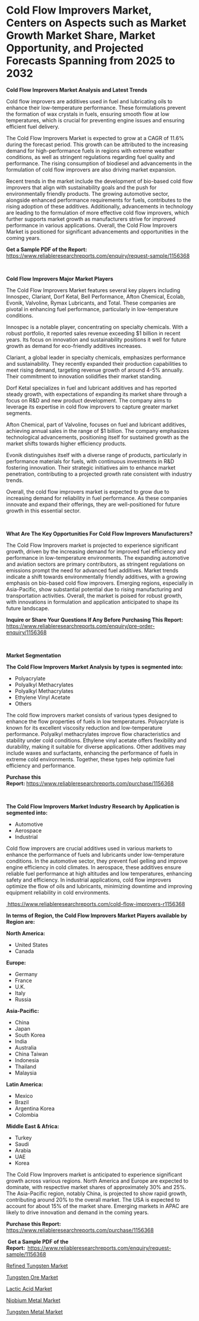 <p><h1>Cold Flow Improvers Market, Centers on Aspects such as Market Growth Market Share, Market Opportunity, and Projected Forecasts Spanning from 2025 to 2032</h1></p><p><strong>Cold Flow Improvers Market Analysis and Latest Trends</strong></p>
<p><p>Cold flow improvers are additives used in fuel and lubricating oils to enhance their low-temperature performance. These formulations prevent the formation of wax crystals in fuels, ensuring smooth flow at low temperatures, which is crucial for preventing engine issues and ensuring efficient fuel delivery.</p><p>The Cold Flow Improvers Market is expected to grow at a CAGR of 11.6% during the forecast period. This growth can be attributed to the increasing demand for high-performance fuels in regions with extreme weather conditions, as well as stringent regulations regarding fuel quality and performance. The rising consumption of biodiesel and advancements in the formulation of cold flow improvers are also driving market expansion.</p><p>Recent trends in the market include the development of bio-based cold flow improvers that align with sustainability goals and the push for environmentally friendly products. The growing automotive sector, alongside enhanced performance requirements for fuels, contributes to the rising adoption of these additives. Additionally, advancements in technology are leading to the formulation of more effective cold flow improvers, which further supports market growth as manufacturers strive for improved performance in various applications. Overall, the Cold Flow Improvers Market is positioned for significant advancements and opportunities in the coming years.</p></p>
<p><strong>Get a Sample PDF of the Report:&nbsp;</strong> <a href="https://www.reliableresearchreports.com/enquiry/request-sample/1156368?utm_campaign=38&utm_medium=2&utm_source=Github&utm_content=ia&utm_term=30012025&utm_id=cold-flow-improvers">https://www.reliableresearchreports.com/enquiry/request-sample/1156368</a></p>
<p>&nbsp;</p>
<p><strong>Cold Flow Improvers Major Market Players</strong></p>
<p><p>The Cold Flow Improvers Market features several key players including Innospec, Clariant, Dorf Ketal, Bell Performance, Afton Chemical, Ecolab, Evonik, Valvoline, Rymax Lubricants, and Total. These companies are pivotal in enhancing fuel performance, particularly in low-temperature conditions.</p><p>Innospec is a notable player, concentrating on specialty chemicals. With a robust portfolio, it reported sales revenue exceeding $1 billion in recent years. Its focus on innovation and sustainability positions it well for future growth as demand for eco-friendly additives increases.</p><p>Clariant, a global leader in specialty chemicals, emphasizes performance and sustainability. They recently expanded their production capabilities to meet rising demand, targeting revenue growth of around 4-5% annually. Their commitment to innovation solidifies their market standing.</p><p>Dorf Ketal specializes in fuel and lubricant additives and has reported steady growth, with expectations of expanding its market share through a focus on R&D and new product development. The company aims to leverage its expertise in cold flow improvers to capture greater market segments.</p><p>Afton Chemical, part of Valvoline, focuses on fuel and lubricant additives, achieving annual sales in the range of $1 billion. The company emphasizes technological advancements, positioning itself for sustained growth as the market shifts towards higher efficiency products.</p><p>Evonik distinguishes itself with a diverse range of products, particularly in performance materials for fuels, with continuous investments in R&D fostering innovation. Their strategic initiatives aim to enhance market penetration, contributing to a projected growth rate consistent with industry trends.</p><p>Overall, the cold flow improvers market is expected to grow due to increasing demand for reliability in fuel performance. As these companies innovate and expand their offerings, they are well-positioned for future growth in this essential sector.</p></p>
<p>&nbsp;</p>
<p><strong>What Are The Key Opportunities For Cold Flow Improvers Manufacturers?</strong></p>
<p><p>The Cold Flow Improvers market is projected to experience significant growth, driven by the increasing demand for improved fuel efficiency and performance in low-temperature environments. The expanding automotive and aviation sectors are primary contributors, as stringent regulations on emissions prompt the need for advanced fuel additives. Market trends indicate a shift towards environmentally friendly additives, with a growing emphasis on bio-based cold flow improvers. Emerging regions, especially in Asia-Pacific, show substantial potential due to rising manufacturing and transportation activities. Overall, the market is poised for robust growth, with innovations in formulation and application anticipated to shape its future landscape.</p></p>
<p><strong>Inquire or Share Your Questions If Any Before Purchasing This Report:</strong> <a href="https://www.reliableresearchreports.com/enquiry/pre-order-enquiry/1156368?utm_campaign=38&utm_medium=2&utm_source=Github&utm_content=ia&utm_term=30012025&utm_id=cold-flow-improvers">https://www.reliableresearchreports.com/enquiry/pre-order-enquiry/1156368</a></p>
<p>&nbsp;</p>
<p><strong>Market Segmentation</strong></p>
<p><strong>The Cold Flow Improvers Market Analysis by types is segmented into:</strong></p>
<p><ul><li>Polyacrylate</li><li>Polyalkyl Methacrylates</li><li>Polyalkyl Methacrylates</li><li>Ethylene Vinyl Acetate</li><li>Others</li></ul></p>
<p><p>The cold flow improvers market consists of various types designed to enhance the flow properties of fuels in low temperatures. Polyacrylate is known for its excellent viscosity reduction and low-temperature performance. Polyalkyl methacrylates improve flow characteristics and stability under cold conditions. Ethylene vinyl acetate offers flexibility and durability, making it suitable for diverse applications. Other additives may include waxes and surfactants, enhancing the performance of fuels in extreme cold environments. Together, these types help optimize fuel efficiency and performance.</p></p>
<p><strong>Purchase this Report:&nbsp;</strong><a href="https://www.reliableresearchreports.com/purchase/1156368?utm_campaign=38&utm_medium=2&utm_source=Github&utm_content=ia&utm_term=30012025&utm_id=cold-flow-improvers">https://www.reliableresearchreports.com/purchase/1156368</a></p>
<p>&nbsp;</p>
<p><strong>The Cold Flow Improvers Market Industry Research by Application is segmented into:</strong></p>
<p><ul><li>Automotive</li><li>Aerospace</li><li>Industrial</li></ul></p>
<p><p>Cold flow improvers are crucial additives used in various markets to enhance the performance of fuels and lubricants under low-temperature conditions. In the automotive sector, they prevent fuel gelling and improve engine efficiency in cold climates. In aerospace, these additives ensure reliable fuel performance at high altitudes and low temperatures, enhancing safety and efficiency. In industrial applications, cold flow improvers optimize the flow of oils and lubricants, minimizing downtime and improving equipment reliability in cold environments.</p></p>
<p><a href="https://www.reliableresearchreports.com/cold-flow-improvers-r1156368?utm_campaign=38&utm_medium=2&utm_source=Github&utm_content=ia&utm_term=30012025&utm_id=cold-flow-improvers">&nbsp;https://www.reliableresearchreports.com/cold-flow-improvers-r1156368</a></p>
<p><strong>In terms of Region, the Cold Flow Improvers Market Players available by Region are:</strong></p>
<p>
    <p> <strong> North America: </strong>
        <ul>
            <li>United States</li>
            <li>Canada</li>
        </ul>
        </p> 
    <p> <strong> Europe: </strong>
        <ul>
            <li>Germany</li>
            <li>France</li>
            <li>U.K.</li>
            <li>Italy</li>
            <li>Russia</li>
        </ul>
        </p> 
    <p> <strong> Asia-Pacific: </strong>
        <ul>
            <li>China</li>
            <li>Japan</li>
            <li>South Korea</li>
            <li>India</li>
            <li>Australia</li>
            <li>China Taiwan</li>
            <li>Indonesia</li>
            <li>Thailand</li>
            <li>Malaysia</li>
        </ul>
        </p> 
    <p> <strong> Latin America: </strong>
        <ul>
            <li>Mexico</li>
            <li>Brazil</li>
            <li>Argentina Korea</li>
            <li>Colombia</li>
        </ul>
        </p> 
    <p> <strong> Middle East & Africa: </strong>
        <ul>
            <li>Turkey</li>
            <li>Saudi</li>
            <li>Arabia</li>
            <li>UAE</li>
            <li>Korea</li>
        </ul>
    </p>
    </p>
<p><p>The Cold Flow Improvers market is anticipated to experience significant growth across various regions. North America and Europe are expected to dominate, with respective market shares of approximately 30% and 25%. The Asia-Pacific region, notably China, is projected to show rapid growth, contributing around 20% to the overall market. The USA is expected to account for about 15% of the market share. Emerging markets in APAC are likely to drive innovation and demand in the coming years.</p></p>
<p><strong>Purchase this Report: </strong><a href="https://www.reliableresearchreports.com/purchase/1156368?utm_campaign=38&utm_medium=2&utm_source=Github&utm_content=ia&utm_term=30012025&utm_id=cold-flow-improvers">https://www.reliableresearchreports.com/purchase/1156368</a></p>
<p>&nbsp;<strong>Get a Sample PDF of the Report:&nbsp;&nbsp;</strong><a href="https://www.reliableresearchreports.com/enquiry/request-sample/1156368?utm_campaign=38&utm_medium=2&utm_source=Github&utm_content=ia&utm_term=30012025&utm_id=cold-flow-improvers">https://www.reliableresearchreports.com/enquiry/request-sample/1156368</a></p>
<p><strong></strong></p>
<p><p><a href="https://github.com/bensemilia864/Market-Research-Report-List-1/blob/main/refined-tungsten-market.md?utm_campaign=38&utm_medium=2&utm_source=Github&utm_content=ia&utm_term=30012025&utm_id=cold-flow-improvers">Refined Tungsten Market</a></p><p><a href="https://github.com/gerdabatiskzv9/Market-Research-Report-List-1/blob/main/tungsten-ore-market.md?utm_campaign=38&utm_medium=2&utm_source=Github&utm_content=ia&utm_term=30012025&utm_id=cold-flow-improvers">Tungsten Ore Market</a></p><p><a href="https://github.com/arnoldannice0/Market-Research-Report-List-1/blob/main/lactic-acid-market.md?utm_campaign=38&utm_medium=2&utm_source=Github&utm_content=ia&utm_term=30012025&utm_id=cold-flow-improvers">Lactic Acid Market</a></p><p><a href="https://github.com/justalichtenberger/Market-Research-Report-List-1/blob/main/niobium-metal-market.md?utm_campaign=38&utm_medium=2&utm_source=Github&utm_content=ia&utm_term=30012025&utm_id=cold-flow-improvers">Niobium Metal Market</a></p><p><a href="https://github.com/JakirUddin651/Market-Research-Report-List-1/blob/main/tungsten-metal-market.md?utm_campaign=38&utm_medium=2&utm_source=Github&utm_content=ia&utm_term=30012025&utm_id=cold-flow-improvers">Tungsten Metal Market</a></p></p>